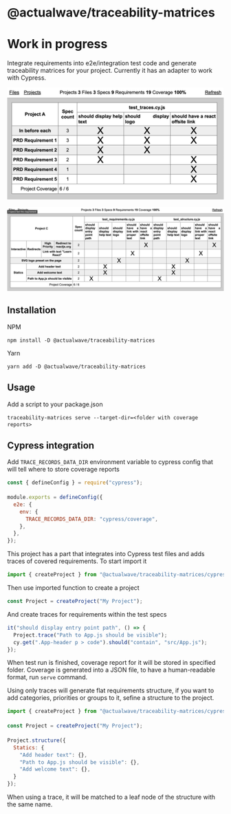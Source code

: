 # @actualwave/traceability-matrices

# Work in progress

Integrate requirements into e2e/integration test code and generate traceability matrices for your project. Currently it has an adapter to work with Cypress.


![One file project](https://github.com/burdiuz/traceability-matrices/blob/master/screenshots/project_a.png?raw=true)


![Multi-file project](https://github.com/burdiuz/traceability-matrices/blob/master/screenshots/project_c.png?raw=true)


## Installation
NPM
```
npm install -D @actualwave/traceability-matrices
```
Yarn
```
yarn add -D @actualwave/traceability-matrices
```

## Usage
Add a script to your package.json
```
traceability-matrices serve --target-dir=<folder with coverage reports>
```

## Cypress integration
Add `TRACE_RECORDS_DATA_DIR` environment variable to cypress config that will tell where to store coverage reports
```js
const { defineConfig } = require("cypress");

module.exports = defineConfig({
  e2e: {
    env: {
      TRACE_RECORDS_DATA_DIR: "cypress/coverage",
    },
  },
});
```


This project has a part that integrates into Cypress test files and adds traces of covered requirements. To start import it
```js
import { createProject } from "@actualwave/traceability-matrices/cypress";
```
Then use imported function to create a project
```js
const Project = createProject("My Project");
```
And create traces for requirements within the test specs
```js
it("should display entry point path", () => {
  Project.trace("Path to App.js should be visible");
  cy.get(".App-header p > code").should("contain", "src/App.js");
});
```
When test run is finished, coverage report for it will be stored in specified folder. Coverage is generated into a JSON file, to have a human-readable format, run `serve` command.


Using only traces will generate flat requirements structure, if you want to add categories, priorities or groups to it, sefine a structure to the project.
```js
import { createProject } from "@actualwave/traceability-matrices/cypress";

const Project = createProject("My Project");

Project.structure({
  Statics: {
    "Add header text": {},
    "Path to App.js should be visible": {},
    "Add welcome text": {},
  }
});
```
When using a trace, it will be matched to a leaf node of the structure with the same name.
